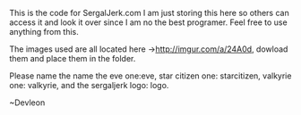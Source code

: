 This is the code for SergalJerk.com
I am just storing this here so others can access it and look it over since I am no the best programer.
Feel free to use anything from this.

The images used are all located here ->http://imgur.com/a/24A0d,
dowload them and place them in the folder.

Please name the name the eve one:eve,
star citizen one: starcitizen,
valkyrie one: valkyrie,
and the sergaljerk logo: logo.

~Devleon
